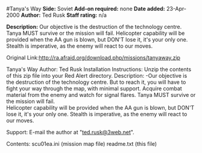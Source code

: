 #Tanya's Way
**Side:** Soviet
**Add-on required:** none
**Date added:** 23-Apr-2000
**Author:** Ted Rusk
**Staff rating:** n/a

**Description:** Our objective is the destruction of the technology centre. Tanya MUST survive or the mission will fail. Helicopter capability will be provided when the AA gun is blown, but DON&apos;T lose it, it&apos;s your only one. Stealth is imperative, as the enemy will react to our moves.

Original Link:http://ra.afraid.org/download.php/missions/tanyaway.zip

Tanya's Way
Author: Ted Rusk
Installation Instructions: Unzip the contents of this zip file into 
your Red Alert directory.
Description:
-Our objective is the destruction of  the technology centre. But to reach it, you will 
have to fight your way through the map, with minimal support.  Acquire combat material 
from the enemy and watch for signal flares. Tanya MUST survive or the mission will fail.  
Helicopter capability will be provided when the AA gun is blown, but DON'T lose it, it's 
your only one.  Stealth is imperative, as the enemy will react to our moves.

Support:
E-mail the author at "ted.rusk@3web.net".

Contents: scu01ea.ini (mission map file)
          readme.txt (this file)
